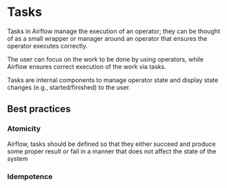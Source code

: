 # Tasks

Tasks in Airflow manage the execution of an operator; they can be thought of as a small wrapper or manager around an operator that ensures the operator executes correctly.

The user can focus on the work to be done by using operators, while Airflow ensures correct execution of the work via tasks.

Tasks are internal components to manage operator state and display state changes (e.g., started/finished) to the user.

## Best practices

### Atomicity

Airflow, tasks should be defined so that they either succeed and produce some proper result or fail in a manner that does not affect the state of the system

### Idempotence
